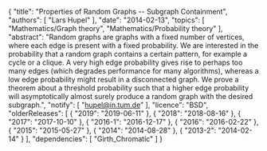 {
    "title": "Properties of Random Graphs -- Subgraph Containment",
    "authors": [
        "Lars Hupel"
    ],
    "date": "2014-02-13",
    "topics": [
        "Mathematics/Graph theory",
        "Mathematics/Probability theory"
    ],
    "abstract": "Random graphs are graphs with a fixed number of vertices, where each edge is present with a fixed probability. We are interested in the probability that a random graph contains a certain pattern, for example a cycle or a clique. A very high edge probability gives rise to perhaps too many edges (which degrades performance for many algorithms), whereas a low edge probability might result in a disconnected graph. We prove a theorem about a threshold probability such that a higher edge probability will asymptotically almost surely produce a random graph with the desired subgraph.",
    "notify": [
        "hupel@in.tum.de"
    ],
    "licence": "BSD",
    "olderReleases": [
        {
            "2019": "2019-06-11"
        },
        {
            "2018": "2018-08-16"
        },
        {
            "2017": "2017-10-10"
        },
        {
            "2016-1": "2016-12-17"
        },
        {
            "2016": "2016-02-22"
        },
        {
            "2015": "2015-05-27"
        },
        {
            "2014": "2014-08-28"
        },
        {
            "2013-2": "2014-02-14"
        }
    ],
    "dependencies": [
        "Girth_Chromatic"
    ]
}